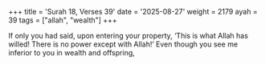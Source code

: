 +++
title = 'Surah 18, Verses 39'
date = '2025-08-27'
weight = 2179
ayah = 39
tags = ["allah", "wealth"]
+++

If only you had said, upon entering your property, ‘This is what Allah has willed! There is no power except with Allah!’ Even though you see me inferior to you in wealth and offspring,
